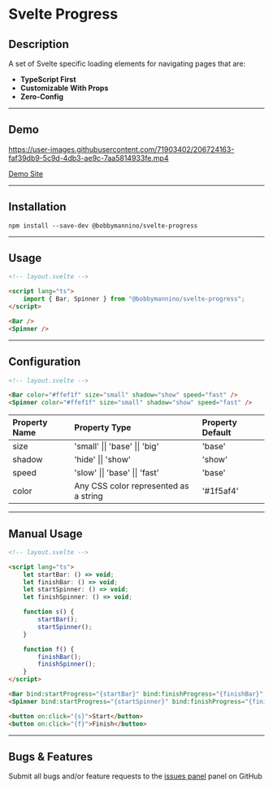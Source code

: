 # **Svelte Progress**

## **Description**

A set of Svelte specific loading elements for navigating pages that are:

-   **TypeScript First**
-   **Customizable With Props**
-   **Zero-Config**

---

## **Demo**

https://user-images.githubusercontent.com/71903402/206724163-faf39db9-5c9d-4db3-ae9c-7aa5814933fe.mp4

[Demo Site](https://svelte-progress.vercel.app)

---

## **Installation**

```
npm install --save-dev @bobbymannino/svelte-progress
```

---

## **Usage**

```html
<!-- layout.svelte -->

<script lang="ts">
	import { Bar, Spinner } from "@bobbymannino/svelte-progress";
</script>

<Bar />
<Spinner />
```

---

## **Configuration**

```html
<!-- layout.svelte -->

<Bar color="#ffef1f" size="small" shadow="show" speed="fast" />
<Spinner color="#ffef1f" size="small" shadow="show" speed="fast" />
```

| Property Name | Property Type                         | Property Default |
| :------------ | :------------------------------------ | :--------------- |
| size          | 'small' \|\| 'base' \|\| 'big'        | 'base'           |
| shadow        | 'hide' \|\| 'show'                    | 'show'           |
| speed         | 'slow' \|\| 'base' \|\| 'fast'        | 'base'           |
| color         | Any CSS color represented as a string | '#1f5af4'        |

---

## **Manual Usage**

```html
<!-- layout.svelte -->

<script lang="ts">
	let startBar: () => void;
	let finishBar: () => void;
	let startSpinner: () => void;
	let finishSpinner: () => void;

	function s() {
		startBar();
		startSpinner();
	}

	function f() {
		finishBar();
		finishSpinner();
	}
</script>

<Bar bind:startProgress="{startBar}" bind:finishProgress="{finishBar}" />
<Spinner bind:startProgress="{startSpinner}" bind:finishProgress="{finishSpinner}" />

<button on:click="{s}">Start</button>
<button on:click="{f}">Finish</button>
```

---

## **Bugs & Features**

Submit all bugs and/or feature requests to the [issues panel](https://github.com/bobbymannino/svelte-progress/issues) panel on GitHub
